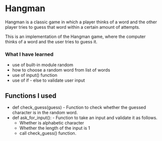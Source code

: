 # Hangman
Hangman is a classic game in which a player thinks of a word and the other player tries to guess that word within a certain amount of attempts.

This is an implementation of the Hangman game, where the computer thinks of a word and the user tries to guess it. 

### What I have learned
  - use of built-in module random
  - how to choose a random word from list of words
  - use of input() function
  - use of if - else to validate user input

## Functions I used
  - def check_guess(guess) - Function to check whether the guessed character is in the random word.
  - def ask_for_input(): - Function to take an input and validate it as follows.
    - Whether is alphabetic character
    - Whether the length of the input is 1
    - call check_guess() function.
                           
